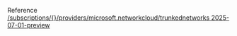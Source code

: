 Reference [/subscriptions/{}/providers/microsoft.networkcloud/trunkednetworks 2025-07-01-preview](/Resources/mgmt-plane/L3N1YnNjcmlwdGlvbnMve30vcHJvdmlkZXJzL21pY3Jvc29mdC5uZXR3b3JrY2xvdWQvdHJ1bmtlZG5ldHdvcmtz/2025-07-01-preview.xml)
